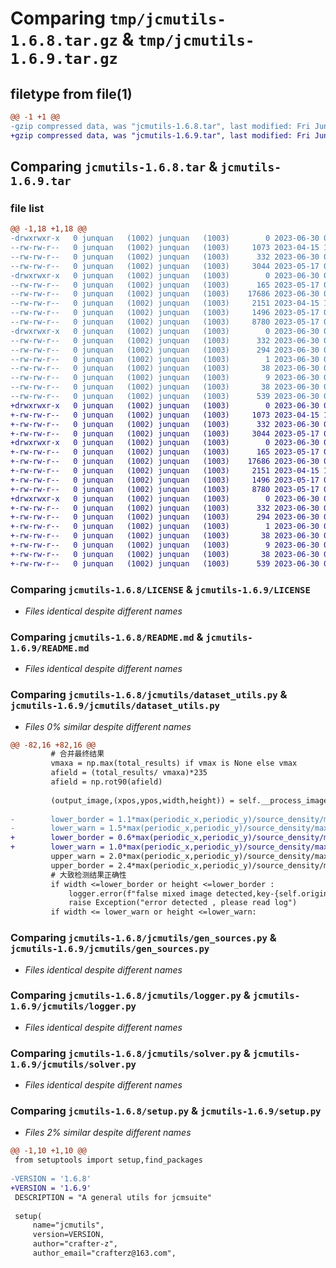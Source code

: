 # Comparing `tmp/jcmutils-1.6.8.tar.gz` & `tmp/jcmutils-1.6.9.tar.gz`

## filetype from file(1)

```diff
@@ -1 +1 @@
-gzip compressed data, was "jcmutils-1.6.8.tar", last modified: Fri Jun 30 02:22:45 2023, max compression
+gzip compressed data, was "jcmutils-1.6.9.tar", last modified: Fri Jun 30 02:25:56 2023, max compression
```

## Comparing `jcmutils-1.6.8.tar` & `jcmutils-1.6.9.tar`

### file list

```diff
@@ -1,18 +1,18 @@
-drwxrwxr-x   0 junquan   (1002) junquan   (1003)        0 2023-06-30 02:22:45.957251 jcmutils-1.6.8/
--rw-rw-r--   0 junquan   (1002) junquan   (1003)     1073 2023-04-15 12:55:54.000000 jcmutils-1.6.8/LICENSE
--rw-rw-r--   0 junquan   (1002) junquan   (1003)      332 2023-06-30 02:22:45.957251 jcmutils-1.6.8/PKG-INFO
--rw-rw-r--   0 junquan   (1002) junquan   (1003)     3044 2023-05-17 04:08:25.000000 jcmutils-1.6.8/README.md
-drwxrwxr-x   0 junquan   (1002) junquan   (1003)        0 2023-06-30 02:22:45.957251 jcmutils-1.6.8/jcmutils/
--rw-rw-r--   0 junquan   (1002) junquan   (1003)      165 2023-05-17 04:08:25.000000 jcmutils-1.6.8/jcmutils/__init__.py
--rw-rw-r--   0 junquan   (1002) junquan   (1003)    17686 2023-06-30 02:22:21.000000 jcmutils-1.6.8/jcmutils/dataset_utils.py
--rw-rw-r--   0 junquan   (1002) junquan   (1003)     2151 2023-04-15 12:55:54.000000 jcmutils-1.6.8/jcmutils/gen_sources.py
--rw-rw-r--   0 junquan   (1002) junquan   (1003)     1496 2023-05-17 04:08:25.000000 jcmutils-1.6.8/jcmutils/logger.py
--rw-rw-r--   0 junquan   (1002) junquan   (1003)     8780 2023-05-17 04:08:25.000000 jcmutils-1.6.8/jcmutils/solver.py
-drwxrwxr-x   0 junquan   (1002) junquan   (1003)        0 2023-06-30 02:22:45.957251 jcmutils-1.6.8/jcmutils.egg-info/
--rw-rw-r--   0 junquan   (1002) junquan   (1003)      332 2023-06-30 02:22:45.000000 jcmutils-1.6.8/jcmutils.egg-info/PKG-INFO
--rw-rw-r--   0 junquan   (1002) junquan   (1003)      294 2023-06-30 02:22:45.000000 jcmutils-1.6.8/jcmutils.egg-info/SOURCES.txt
--rw-rw-r--   0 junquan   (1002) junquan   (1003)        1 2023-06-30 02:22:45.000000 jcmutils-1.6.8/jcmutils.egg-info/dependency_links.txt
--rw-rw-r--   0 junquan   (1002) junquan   (1003)       38 2023-06-30 02:22:45.000000 jcmutils-1.6.8/jcmutils.egg-info/requires.txt
--rw-rw-r--   0 junquan   (1002) junquan   (1003)        9 2023-06-30 02:22:45.000000 jcmutils-1.6.8/jcmutils.egg-info/top_level.txt
--rw-rw-r--   0 junquan   (1002) junquan   (1003)       38 2023-06-30 02:22:45.957251 jcmutils-1.6.8/setup.cfg
--rw-rw-r--   0 junquan   (1002) junquan   (1003)      539 2023-06-30 02:22:29.000000 jcmutils-1.6.8/setup.py
+drwxrwxr-x   0 junquan   (1002) junquan   (1003)        0 2023-06-30 02:25:56.187342 jcmutils-1.6.9/
+-rw-rw-r--   0 junquan   (1002) junquan   (1003)     1073 2023-04-15 12:55:54.000000 jcmutils-1.6.9/LICENSE
+-rw-rw-r--   0 junquan   (1002) junquan   (1003)      332 2023-06-30 02:25:56.187342 jcmutils-1.6.9/PKG-INFO
+-rw-rw-r--   0 junquan   (1002) junquan   (1003)     3044 2023-05-17 04:08:25.000000 jcmutils-1.6.9/README.md
+drwxrwxr-x   0 junquan   (1002) junquan   (1003)        0 2023-06-30 02:25:56.187342 jcmutils-1.6.9/jcmutils/
+-rw-rw-r--   0 junquan   (1002) junquan   (1003)      165 2023-05-17 04:08:25.000000 jcmutils-1.6.9/jcmutils/__init__.py
+-rw-rw-r--   0 junquan   (1002) junquan   (1003)    17686 2023-06-30 02:25:33.000000 jcmutils-1.6.9/jcmutils/dataset_utils.py
+-rw-rw-r--   0 junquan   (1002) junquan   (1003)     2151 2023-04-15 12:55:54.000000 jcmutils-1.6.9/jcmutils/gen_sources.py
+-rw-rw-r--   0 junquan   (1002) junquan   (1003)     1496 2023-05-17 04:08:25.000000 jcmutils-1.6.9/jcmutils/logger.py
+-rw-rw-r--   0 junquan   (1002) junquan   (1003)     8780 2023-05-17 04:08:25.000000 jcmutils-1.6.9/jcmutils/solver.py
+drwxrwxr-x   0 junquan   (1002) junquan   (1003)        0 2023-06-30 02:25:56.187342 jcmutils-1.6.9/jcmutils.egg-info/
+-rw-rw-r--   0 junquan   (1002) junquan   (1003)      332 2023-06-30 02:25:56.000000 jcmutils-1.6.9/jcmutils.egg-info/PKG-INFO
+-rw-rw-r--   0 junquan   (1002) junquan   (1003)      294 2023-06-30 02:25:56.000000 jcmutils-1.6.9/jcmutils.egg-info/SOURCES.txt
+-rw-rw-r--   0 junquan   (1002) junquan   (1003)        1 2023-06-30 02:25:56.000000 jcmutils-1.6.9/jcmutils.egg-info/dependency_links.txt
+-rw-rw-r--   0 junquan   (1002) junquan   (1003)       38 2023-06-30 02:25:56.000000 jcmutils-1.6.9/jcmutils.egg-info/requires.txt
+-rw-rw-r--   0 junquan   (1002) junquan   (1003)        9 2023-06-30 02:25:56.000000 jcmutils-1.6.9/jcmutils.egg-info/top_level.txt
+-rw-rw-r--   0 junquan   (1002) junquan   (1003)       38 2023-06-30 02:25:56.187342 jcmutils-1.6.9/setup.cfg
+-rw-rw-r--   0 junquan   (1002) junquan   (1003)      539 2023-06-30 02:25:40.000000 jcmutils-1.6.9/setup.py
```

### Comparing `jcmutils-1.6.8/LICENSE` & `jcmutils-1.6.9/LICENSE`

 * *Files identical despite different names*

### Comparing `jcmutils-1.6.8/README.md` & `jcmutils-1.6.9/README.md`

 * *Files identical despite different names*

### Comparing `jcmutils-1.6.8/jcmutils/dataset_utils.py` & `jcmutils-1.6.9/jcmutils/dataset_utils.py`

 * *Files 0% similar despite different names*

```diff
@@ -82,16 +82,16 @@
         # 合并最终结果
         vmaxa = np.max(total_results) if vmax is None else vmax
         afield = (total_results/ vmaxa)*235
         afield = np.rot90(afield)
 
         (output_image,(xpos,ypos,width,height)) = self.__process_image(afield,template_image,signal_level)
         
-        lower_border = 1.1*max(periodic_x,periodic_y)/source_density/max(output_image.shape[0],output_image.shape[1])
-        lower_warn = 1.5*max(periodic_x,periodic_y)/source_density/max(output_image.shape[0],output_image.shape[1])
+        lower_border = 0.6*max(periodic_x,periodic_y)/source_density/max(output_image.shape[0],output_image.shape[1])
+        lower_warn = 1.0*max(periodic_x,periodic_y)/source_density/max(output_image.shape[0],output_image.shape[1])
         upper_warn = 2.0*max(periodic_x,periodic_y)/source_density/max(output_image.shape[0],output_image.shape[1])
         upper_border = 2.4*max(periodic_x,periodic_y)/source_density/max(output_image.shape[0],output_image.shape[1])
         # 大致检测结果正确性
         if width <=lower_border or height <=lower_border :
             logger.error(f"false mixed image detected,key-{self.origin_key} was detected too small width or height. the width is {width},height is {height},which is smaller than ({lower_border},{lower_border}) , try a smaller signal_level")
             raise Exception("error detected , please read log")
         if width <= lower_warn or height <=lower_warn:
```

### Comparing `jcmutils-1.6.8/jcmutils/gen_sources.py` & `jcmutils-1.6.9/jcmutils/gen_sources.py`

 * *Files identical despite different names*

### Comparing `jcmutils-1.6.8/jcmutils/logger.py` & `jcmutils-1.6.9/jcmutils/logger.py`

 * *Files identical despite different names*

### Comparing `jcmutils-1.6.8/jcmutils/solver.py` & `jcmutils-1.6.9/jcmutils/solver.py`

 * *Files identical despite different names*

### Comparing `jcmutils-1.6.8/setup.py` & `jcmutils-1.6.9/setup.py`

 * *Files 2% similar despite different names*

```diff
@@ -1,10 +1,10 @@
 from setuptools import setup,find_packages
 
-VERSION = '1.6.8'
+VERSION = '1.6.9'
 DESCRIPTION = "A general utils for jcmsuite"
 
 setup(
     name="jcmutils",
     version=VERSION,
     author="crafter-z",
     author_email="crafterz@163.com",
```


